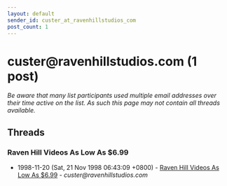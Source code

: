 ```yaml
---
layout: default
sender_id: custer_at_ravenhillstudios_com
post_count: 1
---
```


# custer<span>@</span>ravenhillstudios.com (1 post)

_Be aware that many list participants used multiple email addresses over their time active on the list. As such this page may not contain all threads available._

## Threads

### Raven Hill Videos As Low As $6.99
+ 1998-11-20 (Sat, 21 Nov 1998 06:43:09 +0800) - [Raven Hill Videos As Low As $6.99](/archive/1998/11/2904627b182b033ff0ab5136f1a65262c1d2e622b4b480cbe9ff1f3b090a9fe6) - _custer@ravenhillstudios.com_

